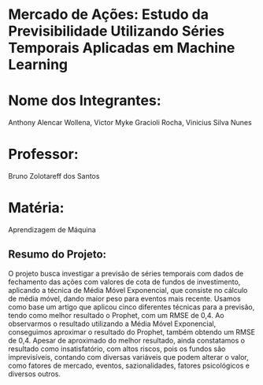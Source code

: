 # Mercado de Ações: Estudo da Previsibilidade Utilizando Séries Temporais Aplicadas em Machine Learning

# Nome dos Integrantes:
Anthony Alencar Wollena, Victor Myke Gracioli Rocha, Vinicius Silva Nunes

# Professor:
Bruno Zolotareff dos Santos

# Matéria:
Aprendizagem de Máquina 

## Resumo do Projeto:
O projeto busca investigar a previsão de séries temporais com dados de fechamento das ações com valores de cota de fundos de investimento, aplicando a técnica de Média Móvel Exponencial, que consiste no cálculo de média móvel, dando maior peso para eventos mais recente. Usamos como base um artigo que aplicou cinco diferentes técnicas para a previsão, tendo como melhor resultado o Prophet, com um RMSE de 0,4. Ao observarmos o resultado utilizando a Média Móvel Exponencial, conseguimos aproximar o resultado do Prophet, também obtendo um RMSE de 0,4. Apesar de aproximado do melhor resultado, ainda constatamos o resultado como insatisfatório, com altos riscos, pois os fundos são imprevisíveis, contando com diversas variáveis que podem alterar o valor, como fatores de mercado, eventos, sazionalidades, fatores psicológicos e diversos outros.